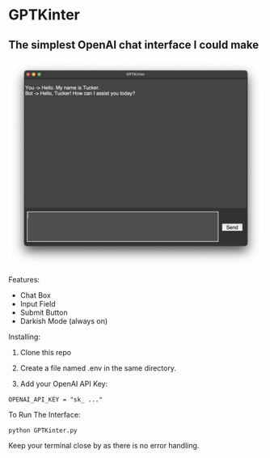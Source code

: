 # GPTKinter
## The simplest OpenAI chat interface I could make

![The GPTKinter Interface](./imgs/gptkinter.png)

Features:
- Chat Box
- Input Field
- Submit Button
- Darkish Mode (always on)


Installing:
1. Clone this repo

2. Create a file named .env in the same directory.

3. Add your OpenAI API Key:
```
OPENAI_API_KEY = "sk_ ..."
```


To Run The Interface:

```python 
python GPTKinter.py 
```


Keep your terminal close by as there is no error handling. 
